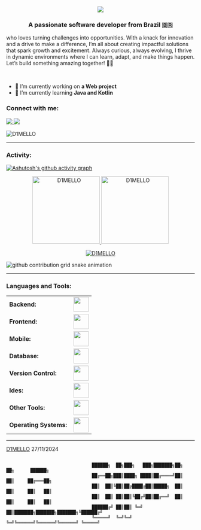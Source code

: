 <h1 align="center">
    <img src="https://readme-typing-svg.herokuapp.com/?font=Righteous&size=35&center=true&vCenter=true&color=845ec2&width=500&height=70&duration=4000&lines=Hello+World!+🌎;+I'm+Sérgio+de+Melo!;+But+you+can+call+me:;+D1MELLO!;" />
</h1>


<h3 align="center">A passionate software developer from Brazil 🇧🇷</h3>

 who loves turning challenges into opportunities. With a knack for innovation and a drive to make a difference, I’m all about creating impactful solutions that spark growth and excitement. Always curious, always evolving, I thrive in dynamic environments where I can learn, adapt, and make things happen. Let’s build something amazing together! 🚀✨

<br/>

  - 🔭 I’m currently working on **a Web project**
  - 🌱 I’m currently learning **Java and Kotlin**

<h3 align="left">Connect with me:</h3>
<p align="left">
<a href="mailto:sergio.dimello22@gmail.com">
    <img src="https://img.shields.io/badge/Gmail-333333?style=for-the-badge&logo=gmail&logoColor=red" />
  </a>
  <a href="https://linkedin.com/in/srdimello" target="_blank">
    <img src="https://img.shields.io/badge/LinkedIn-0077B5?style=for-the-badge&logo=linkedin&logoColor=white" target="_blank" />
  </a>
</p>

<p align="left"> <img src="https://komarev.com/ghpvc/?username=D1MELLO&label=Profile%20views&color=0e75b6&style=flat" alt="D1MELLO" /> </p>

------
<h3 align="left">Activity:</h3>

[![Ashutosh's github activity graph](https://github-readme-activity-graph.vercel.app/graph?username=D1MELLO&bg_color=100f0f&color=4c5e9e&line=4c569e&point=403e41&area=true&hide_border=true)](https://github.com/ashutosh00710/github-readme-activity-graph)

<div align="center">
  <a href="https://github.com/D1MELLO">
    <img height="180em" src="https://github-readme-stats.vercel.app/api/top-langs?username=D1MELLO&show_icons=true&locale=en&layout=compact&theme=tokyonight" alt="D1MELLO"/>
    <img height="180em" src="https://github-readme-stats.vercel.app/api?username=D1MELLO&show_icons=true&locale=en&layout=compact&theme=tokyonight" alt="D1MELLO"/>
  </a>
</div>
<p align="center">
  <a href="https://github.com/D1MELLO">
    <img src="https://github-readme-streak-stats.herokuapp.com/?user=D1MELLO&&theme=tokyonight" alt="D1MELLO" />
  </a>
</p>

<picture align="center">
  <source media="(prefers-color-scheme: dark)" srcset="https://raw.githubusercontent.com/D1MELLO/D1MELLO/output/github-contribution-grid-snake-dark.svg">
  <source media="(prefers-color-scheme: light)" srcset="https://raw.githubusercontent.com/D1MELLO/D1MELLO/output/github-contribution-grid-snake-dark.svg">
  <img align="center" alt="github contribution grid snake animation" src="https://raw.githubusercontent.com/D1MELLO/D1MELLO/output/github-contribution-grid-snake.svg">
</picture>

 ------
<h3 align="left">Languages and Tools:</h3>
<table>
    <tr>
        <td style="font-weight: bold; padding-right: 10px; vertical-align: center; border: none;">Backend:</td>
        <td><img height="40" src="https://skillicons.dev/icons?i=java,kotlin,python,spring,maven"/></td>
    </tr>
    <tr>
        <td style="font-weight: bold; padding-right: 10px; vertical-align: center;">Frontend:</td>
        <td><img height="40" src="https://skillicons.dev/icons?i=bootstrap,html,css,js,figma"/></td>
    </tr>
    <tr>
        <td style="font-weight: bold; padding-right: 10px; vertical-align: center; border: none;">Mobile:</td>
        <td><img height="40" src="https://skillicons.dev/icons?i=kotlin"/></td>
    </tr>
    <tr>
        <td style="font-weight: bold; padding-right: 10px; vertical-align: center; border: none;">Database:</td>
        <td><img height="40" src="https://skillicons.dev/icons?i=mysql,mongodb"/></td>
    </tr>
<!--     <tr>
        <td style="font-weight: bold; padding-right: 10px; vertical-align: center; border: none;">DevOps:</td>
        <td><img height="40" src="https://skillicons.dev/icons?i=docker,kubernetes,gcp,terraform,jenkins,githubactions,gitlarun"/></td>
    </tr> -->
<!--     <tr>
        <td style="font-weight: bold; padding-right: 10px; vertical-align: center; border: none;">Automated test:</td>
        <td><img height="40" src="https://skillicons.dev/icons?i=selenium,jest,pytest,phpunit"/></td>
    </tr> -->
    <tr>
        <td style="font-weight: bold; padding-right: 10px; vertical-align: center; border: none;">Version Control:</td>
        <td><img height="40" src="https://skillicons.dev/icons?i=git,github"/></td>
    </tr>
    <tr>
        <td style="font-weight: bold; padding-right: 10px; vertical-align: center; border: none;">Ides:</td>
        <td><img height="40" src="https://skillicons.dev/icons?i=vscode,idea"/></td>
    </tr>
    <tr>
        <td style="font-weight: bold; padding-right: 10px; vertical-align: center; border: none;">Other Tools:</td>
        <td><img height="40" src="https://skillicons.dev/icons?i=bash"/></td>
    </tr>
    <tr>
        <td style="font-weight: bold; padding-right: 10px; vertical-align: center; border: none;">Operating Systems:</td>
        <td><img height="40" src="https://skillicons.dev/icons?i=windows,ubuntu,mint,linux"/></td>
    </tr>
</table>

------

[D1MELLO](https://github.com/D1MELLO)
27/11/2024


```
                                
                                ██████╗  ██╗███╗   ███╗███████╗██╗     ██╗      ██████╗ 
                                ██╔══██╗███║████╗ ████║██╔════╝██║     ██║     ██╔═══██╗
                                ██║  ██║╚██║██╔████╔██║█████╗  ██║     ██║     ██║   ██║
                                ██║  ██║ ██║██║╚██╔╝██║██╔══╝  ██║     ██║     ██║   ██║
                                ██████╔╝ ██║██║ ╚═╝ ██║███████╗███████╗███████╗╚██████╔╝
                                ╚═════╝  ╚═╝╚═╝     ╚═╝╚══════╝╚══════╝╚══════╝ ╚═════╝ 
                                                                                                                       
```







